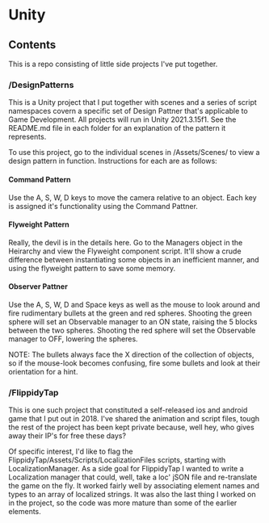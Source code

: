 # Unity

## Contents
This is a repo consisting of little side projects I've put together. 

### /DesignPatterns
This is a Unity project that I put together with scenes and a series of script namespaces covern a specific set of Design Pattner that's applicable to Game Development.  All projects will run in Unity 2021.3.15f1.  See the README.md file in each folder for an explanation of the pattern it represents.

To use this project, go to the individual scenes in /Assets/Scenes/ to view a design pattern in function.  Instructions for each are as follows:

#### Command Pattern
Use the A, S, W, D keys to move the camera relative to an object.  Each key is assigned it's functionality using the Command Pattner.

#### Flyweight Pattern
Really, the devil is in the details here.  Go to the Managers object in the Heirarchy and view the Flyweight component script.  It'll show a crude difference between instantiating some objects in an inefficient manner, and using the flyweight pattern to save some memory.

#### Observer Pattner
Use the A, S, W, D and Space keys as well as the mouse to look around and fire rudimentary bullets at the green and red spheres.  Shooting the green sphere will set an Observable manager to an ON state, raising the 5 blocks between the two spheres.  Shooting the red sphere will set the Observable manager to OFF, lowering the spheres.

NOTE: The bullets always face the X direction of the collection of objects, so if the mouse-look becomes confusing, fire some bullets and look at their orientation for a hint.

### /FlippidyTap
This is one such project that constituted a self-released ios and android game that I put out in 2018.  I've shared the animation and script files, tough the rest of the project has been kept private because, well hey, who gives away their IP's for free these days?

Of specific interest, I'd like to flag the FlippidyTap/Assets/Scripts/LocalizationFiles scripts, starting with LocalizationManager.  As a side goal for FlippidyTap I wanted to write a Localization manager that could, well, take a loc' jSON file and re-translate the game on the fly.  It worked fairly well by associating element names and types to an array of localized strings.  It was also the last thing I worked on in the project, so the code was more mature than some of the earlier elements.
